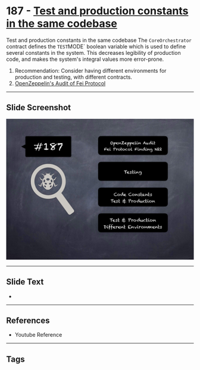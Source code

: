 
# 187 - [Test and production constants in the same codebase](./Test%20and%20production%20constants%20in%20the%20same%20codebase.md)

Test and production constants in the same codebase The `CoreOrchestrator` contract defines the `TEST`MODE` boolean variable which is used to define several constants in the system. This decreases legibility of production code, and makes the system's integral values more error-prone.


1. Recommendation: Consider having different environments for production and testing, with different contracts.
2. [OpenZeppelin's Audit of Fei Protocol](https://blog.openzeppelin.com/fei-protocol-audit/)


___
## Slide Screenshot
![187.png](../../images/8.%20Audit%20Findings%20201/187.png)
___
## Slide Text
- 
___
## References
- Youtube Reference
___
## Tags
